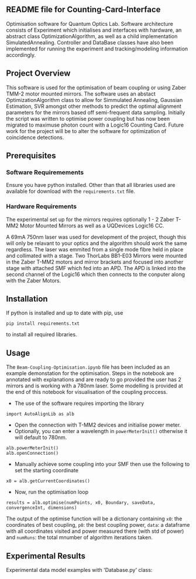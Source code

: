 ## README file for Counting-Card-Interface

Optimisation software for Quantum Optics Lab. Software architecture consists of Experiment which initialises and interfaces with hardware, an abstract class OptimizationAlgorithm, as well as a child implementation SimulatedAnnealing. Controller and DataBase classes have also been implemented for running the experiment and tracking/modeling information accordingly. 


## Project Overview
This software is used for the optimisation of beam coupling or using Zaber TMM-2 motor mounted mirrors. The software uses an abstact OptimizationAlgorithm class to allow for Simmulated Annealing, Gaussian Estimation, SVR amongst other methods to predict the optimal alignment parameters for the mirrors based off semi-frequent data sampling. Initially the script was written to optimise power coupling but has now been migrated to maximuse photon count with a Logic16 Counting Card. Future work for the project will be to alter the software for optimization of coincidence detections. 

## Prerequisites
### Software Requiremements
Ensure you have python installed. Other than that all libraries used are available for download with the `requirements.txt` file.

### Hardware Requirements
The experimental set up for the mirrors requires optionally 1 - 2 Zaber T-MM2 Motor Mounted Mirrors as well as a UQDevices Logic16 CC.

 A 69mA 750nm laser was used for development of the project, though this will only be relavant to your optics and the algorithm should work the same regardless. The laser was emmited from a single mode fibre held in place and collimated with a stage. Two ThorLabs BB1-E03 Mirrors were mounted in the Zaber T-MM2 motors and mirror brackets and focused into another stage with attached SMF which fed into an APD. The APD is linked into the second channel of the Logic16 which then connects to the conputer along with the Zaber Motors.

## Installation
If python is installed and up to date with pip, use 
```
pip install requirements.txt
```
to install all required libraries. 

## Usage
The `Beam-Coupling-Optimisation.ipynb` file has been included as an example demonstation for the optimisation. Steps in the notebook are annotated with explanations and are ready to go provided the user has 2 mirrors and is working with a 780nm laser. Some modelling is provided at the end of this notebook for visualisation of the coupling proccess.

* The use of the software requires importing the library 
```
import AutoAlignLib as alb
```
* Open the connection with T-MM2 devices and initialise power meter. 
* Optionally, you can enter a wavelength in `powerMeterInit()` otherwise it will default to 780nm.
```
alb.powerMeterInit()
alb.openConnection()
```
* Manually achieve some coupling into your SMF then use the following to set the starting coordinate
```
x0 = alb.getCurrentCoordinates()
```
* Now, run the optimisation loop 
```
results = alb.optimise(numPoints, x0, Boundary, saveData, convergenceInt, dimensions)
```
The output of the optimise function will be a dictionary containing `x0`: the coordinates of best coupling, `p0`: the best coupling power, `data`: a dataframe with all coordinates visited and power measured there (with std of power) and `numRuns`: the total mnumber of algorithm iterations taken.

## Experimental Results 
Experimental data model examples with 'Database.py' class:

